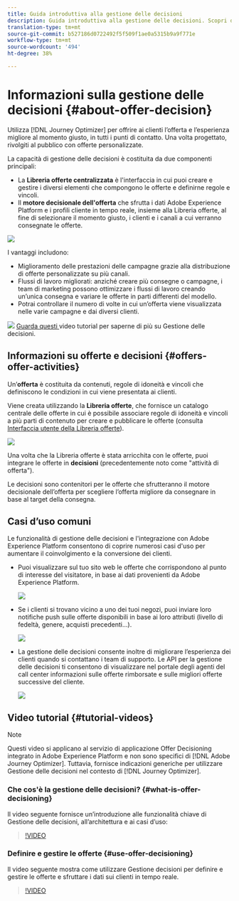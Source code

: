 ```yaml
---
title: Guida introduttiva alla gestione delle decisioni
description: Guida introduttiva alla gestione delle decisioni. Scopri di più sulla sua architettura, le sue offerte e le sue decisioni, nonché i casi d’uso comuni che consente di eseguire.
translation-type: tm+mt
source-git-commit: b527186d0722492f5f509f1ae0a5315b9a9f771e
workflow-type: tm+mt
source-wordcount: '494'
ht-degree: 38%

---
```



# Informazioni sulla gestione delle decisioni {#about-offer-decision}

Utilizza [!DNL Journey Optimizer] per offrire ai clienti l’offerta e l’esperienza migliore al momento giusto, in tutti i punti di contatto. Una volta progettato, rivolgiti al pubblico con offerte personalizzate.

La capacità di gestione delle decisioni è costituita da due componenti principali:

* La **Libreria offerte centralizzata** è l&#39;interfaccia in cui puoi creare e gestire i diversi elementi che compongono le offerte e definirne regole e vincoli.
* Il **motore decisionale dell&#39;offerta** che sfrutta i dati Adobe Experience Platform e i profili cliente in tempo reale, insieme alla Libreria offerte, al fine di selezionare il momento giusto, i clienti e i canali a cui verranno consegnate le offerte.

![](../../assets/architecture.png)

I vantaggi includono:

* Miglioramento delle prestazioni delle campagne grazie alla distribuzione di offerte personalizzate su più canali.
* Flussi di lavoro migliorati: anziché creare più consegne o campagne, i team di marketing possono ottimizzare i flussi di lavoro creando un’unica consegna e variare le offerte in parti differenti del modello.
* Potrai controllare il numero di volte in cui un’offerta viene visualizzata nelle varie campagne e dai diversi clienti.

![](../../assets/do-not-localize/how-to-video.png) [Guarda questi ](#tutorial-videos) video tutorial per saperne di più su Gestione delle decisioni.

## Informazioni su offerte e decisioni {#offers-offer-activities}

Un’**offerta** è costituita da contenuti, regole di idoneità e vincoli che definiscono le condizioni in cui viene presentata ai clienti.

Viene creata utilizzando la **Libreria offerte**, che fornisce un catalogo centrale delle offerte in cui è possibile associare regole di idoneità e vincoli a più parti di contenuto per creare e pubblicare le offerte (consulta [Interfaccia utente della Libreria offerte](../get-started/user-interface.md)).

![](../../assets/offer_structure.png)

Una volta che la Libreria offerte è stata arricchita con le offerte, puoi integrare le offerte in **decisioni** (precedentemente noto come &quot;attività di offerta&quot;).

Le decisioni sono contenitori per le offerte che sfrutteranno il motore decisionale dell’offerta per scegliere l’offerta migliore da consegnare in base al target della consegna.

## Casi d’uso comuni

Le funzionalità di gestione delle decisioni e l&#39;integrazione con Adobe Experience Platform consentono di coprire numerosi casi d&#39;uso per aumentare il coinvolgimento e la conversione dei clienti.

* Puoi visualizzare sul tuo sito web le offerte che corrispondono al punto di interesse del visitatore, in base ai dati provenienti da Adobe Experience Platform.

   ![](../../assets/website.png)

* Se i clienti si trovano vicino a uno dei tuoi negozi, puoi inviare loro notifiche push sulle offerte disponibili in base ai loro attributi (livello di fedeltà, genere, acquisti precedenti...).

   ![](../../assets/push_sample.png)

* La gestione delle decisioni consente inoltre di migliorare l’esperienza dei clienti quando si contattano i team di supporto. Le API per la gestione delle decisioni ti consentono di visualizzare nel portale degli agenti del call center informazioni sulle offerte rimborsate e sulle migliori offerte successive del cliente.

   ![](../../assets/call-center.png)

## Video tutorial {#tutorial-videos}

>[!NOTE]
>
>Questi video si applicano al servizio di applicazione Offer Decisioning integrato in Adobe Experience Platform e non sono specifici di [!DNL Adobe Journey Optimizer]. Tuttavia, fornisce indicazioni generiche per utilizzare Gestione delle decisioni nel contesto di [!DNL Journey Optimizer].

### Che cos&#39;è la gestione delle decisioni? {#what-is-offer-decisioning}

Il video seguente fornisce un’introduzione alle funzionalità chiave di Gestione delle decisioni, all’architettura e ai casi d’uso:

>[!VIDEO](https://video.tv.adobe.com/v/326961?quality=12&learn=on)

### Definire e gestire le offerte {#use-offer-decisioning}

Il video seguente mostra come utilizzare Gestione decisioni per definire e gestire le offerte e sfruttare i dati sui clienti in tempo reale.

>[!VIDEO](https://video.tv.adobe.com/v/326841?quality=12&learn=on)
